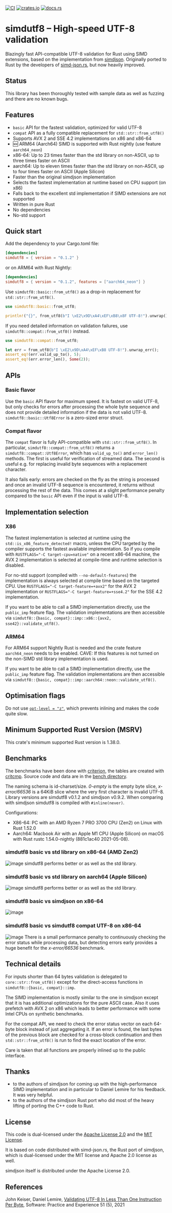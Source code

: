 [![CI](https://github.com/rusticstuff/simdutf8/actions/workflows/ci.yml/badge.svg)](https://github.com/rusticstuff/simdutf8/actions/workflows/ci.yml)
[![crates.io](https://img.shields.io/crates/v/simdutf8.svg)](https://crates.io/crates/simdutf8)
[![docs.rs](https://docs.rs/simdutf8/badge.svg)](https://docs.rs/simdutf8)

# simdutf8 – High-speed UTF-8 validation

Blazingly fast API-compatible UTF-8 validation for Rust using SIMD extensions, based on the implementation from
[simdjson](https://github.com/simdjson/simdjson). Originally ported to Rust by the developers of [simd-json.rs](https://simd-json.rs), but now heavily improved.

## Status
This library has been thoroughly tested with sample data as well as fuzzing and there are no known bugs.

## Features
* `basic` API for the fastest validation, optimized for valid UTF-8
* `compat` API as a fully compatible replacement for `std::str::from_utf8()`
* Supports AVX 2 and SSE 4.2 implementations on x86 and x86-64
* :new: ARM64 (Aarch64) SIMD is supported with Rust nightly (use feature `aarch64_neon`)
* x86-64: Up to 23 times faster than the std library on non-ASCII, up to three times faster on ASCII
* aarch64: Up to eleven times faster than the std library on non-ASCII, up to four times faster on ASCII (Apple Silicon)
* Faster than the original simdjson implementation
* Selects the fastest implementation at runtime based on CPU support (on x86)
* Falls back to the excellent std implementation if SIMD extensions are not supported
* Written in pure Rust
* No dependencies
* No-std support

## Quick start
Add the dependency to your Cargo.toml file:
```toml
[dependencies]
simdutf8 = { version = "0.1.2" }
```
or on ARM64 with Rust Nightly:
```toml
[dependencies]
simdutf8 = { version = "0.1.2", features = ["aarch64_neon"] }
```

Use `simdutf8::basic::from_utf8()` as a drop-in replacement for `std::str::from_utf8()`.

```rust
use simdutf8::basic::from_utf8;

println!("{}", from_utf8(b"I \xE2\x9D\xA4\xEF\xB8\x8F UTF-8!").unwrap());
```

If you need detailed information on validation failures, use `simdutf8::compat::from_utf8()`
instead.

```rust
use simdutf8::compat::from_utf8;

let err = from_utf8(b"I \xE2\x9D\xA4\xEF\xB8 UTF-8!").unwrap_err();
assert_eq!(err.valid_up_to(), 5);
assert_eq!(err.error_len(), Some(2));
```

## APIs

### Basic flavor
Use the `basic` API flavor for maximum speed. It is fastest on valid UTF-8, but only checks
for errors after processing the whole byte sequence and does not provide detailed information if the data
is not valid UTF-8. `simdutf8::basic::Utf8Error` is a zero-sized error struct.

### Compat flavor
The `compat` flavor is fully API-compatible with `std::str::from_utf8()`. In particular, `simdutf8::compat::from_utf8()`
returns a `simdutf8::compat::Utf8Error`, which has `valid_up_to()` and `error_len()` methods. The first is useful for
verification of streamed data. The second is useful e.g. for replacing invalid byte sequences with a replacement character.

It also fails early: errors are checked on the fly as the string is processed and once
an invalid UTF-8 sequence is encountered, it returns without processing the rest of the data.
This comes at a slight performance penalty compared to the `basic` API even if the input is valid UTF-8.

## Implementation selection

### X86
The fastest implementation is selected at runtime using the `std::is_x86_feature_detected!` macro, unless the CPU
targeted by the compiler supports the fastest available implementation.
So if you compile with `RUSTFLAGS="-C target-cpu=native"` on a recent x86-64 machine, the AVX 2 implementation is selected at
compile-time and runtime selection is disabled.

For no-std support (compiled with `--no-default-features`) the implementation is always selected at compile time based on
the targeted CPU. Use `RUSTFLAGS="-C target-feature=+avx2"` for the AVX 2 implementation or `RUSTFLAGS="-C target-feature=+sse4.2"`
for the SSE 4.2 implementation.

If you want to be able to call a SIMD implementation directly, use the `public_imp` feature flag. The validation
implementations are then accessible via `simdutf8::{basic, compat}::imp::x86::{avx2, sse42}::validate_utf8()`.

### ARM64
For ARM64 support Nightly Rust is needed and the crate feature `aarch64_neon` needs to be enabled. CAVE: If this features is
not turned on the non-SIMD std library implementation is used.

If you want to be able to call a SIMD implementation directly, use the `public_imp` feature flag. The validation implementations 
are then accessible via `simdutf8::{basic, compat}::imp::aarch64::neon::validate_utf8()`.

## Optimisation flags
Do not use [`opt-level = "z"`](https://doc.rust-lang.org/cargo/reference/profiles.html), which prevents inlining and makes
the code quite slow.

## Minimum Supported Rust Version (MSRV)
This crate's minimum supported Rust version is 1.38.0.

## Benchmarks
The benchmarks have been done with [criterion](https://bheisler.github.io/criterion.rs/book/index.html), the tables
are created with [critcmp](https://github.com/BurntSushi/critcmp). Source code and data are in the
[bench directory](https://github.com/rusticstuff/simdutf8/tree/main/bench).

The naming schema is id-charset/size. _0-empty_ is the empty byte slice, _x-error/66536_ is a 64KiB slice where the very
first character is invalid UTF-8. Library versions are simdutf8 v0.1.2 and simdjson v0.9.2. When comparing
with simdjson simdutf8 is compiled with `#inline(never)`.

Configurations:
* X86-64: PC with an AMD Ryzen 7 PRO 3700 CPU (Zen2) on Linux with Rust 1.52.0 
* Aarch64: Macbook Air with an Apple M1 CPU (Apple Silicon) on macOS with Rust rustc 1.54.0-nightly (881c1ac40 2021-05-08). 


### simdutf8 basic vs std library on x86-64 (AMD Zen2)
![image](https://user-images.githubusercontent.com/3736990/117568104-1c00f900-b0bf-11eb-938f-4c253d192480.png)
simdutf8 performs better or as well as the std library.

### simdutf8 basic vs std library on aarch64 (Apple Silicon)
![image](https://user-images.githubusercontent.com/3736990/117568160-42bf2f80-b0bf-11eb-86a4-9aeee4cee87d.png)
simdutf8 performs better or as well as the std library.

### simdutf8 basic vs simdjson on x86-64
![image](https://user-images.githubusercontent.com/3736990/117568231-80bc5380-b0bf-11eb-8e90-1dcc6d966ebd.png)

### simdutf8 basic vs simdutf8 compat UTF-8 on x86-64
![image](https://user-images.githubusercontent.com/3736990/117568270-af3a2e80-b0bf-11eb-8ec4-e5a0a4ad7210.png)
There is a small performance penalty to continuously checking the error status while processing data, but detecting
errors early provides a huge benefit for the _x-error/66536_ benchmark.

## Technical details
For inputs shorter than 64 bytes validation is delegated to `core::str::from_utf8()` except for the direct-access
functions in `simdutf8::{basic, compat}::imp`.

The SIMD implementation is mostly similar to the one in simdjson except that it is has additional optimizations
for the pure ASCII case. Also it uses prefetch with AVX 2 on x86 which leads to better performance with some Intel CPUs
on synthetic benchmarks.

For the compat API, we need to check the error status vector on each 64-byte block instead of just aggregating it. If an
error is found, the last bytes of the previous block are checked for a cross-block continuation and then
`std::str::from_utf8()` is run to find the exact location of the error.

Care is taken that all functions are properly inlined up to the public interface.

## Thanks
* to the authors of simdjson for coming up with the high-performance SIMD implementation and in particular to Daniel Lemire
  for his feedback. It was very helpful.
* to the authors of the simdjson Rust port who did most of the heavy lifting of porting the C++ code to Rust.


## License
This code is dual-licensed under the [Apache License 2.0](https://www.apache.org/licenses/LICENSE-2.0.html) and the [MIT License](https://opensource.org/licenses/MIT).

It is based on code distributed with simd-json.rs, the Rust port of simdjson, which is dual-licensed under
the MIT license and Apache 2.0 license as well.

simdjson itself is distributed under the Apache License 2.0.

## References
John Keiser, Daniel Lemire, [Validating UTF-8 In Less Than One Instruction Per Byte](https://arxiv.org/abs/2010.03090), Software: Practice and Experience 51 (5), 2021
